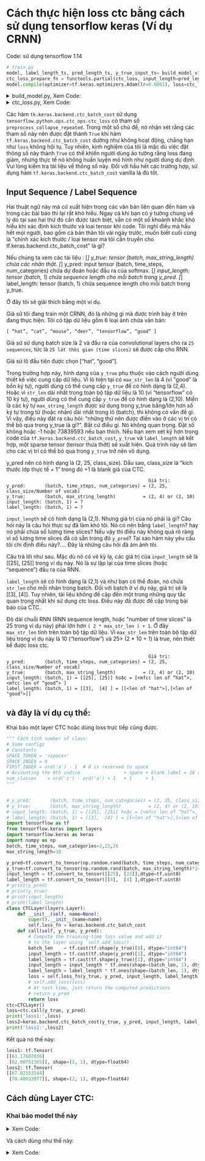 # Cách thực hiện loss ctc bằng cách sử dụng tensorflow keras (Ví dụ CRNN)
Code: sử dụng tensorflow 1.14

```python
# train.py
model, label_length_ts, pred_length_ts, y_true_input_ts= build_model_v1(config["model_input_w"], config["model_input_h"], config["model_input_ch"], class_size, max_str_len)
ctc_loss_prepare_fn = functools.partial(ctc_loss, input_length=pred_length_ts, label_length=label_length_ts, real_y_true_ts=y_true_input_ts)
model.compile(optimizer=tf.keras.optimizers.Adam(lr=0.0001), loss=ctc_loss_prepare_fn)
```

<details>
  <summary>build_model.py, Xem Code:</summary>
  
```python
# build_model.py

def build_model_v1(input_width, input_height, input_channels, class_size, max_str_len):
    """
    :param input_width:
    :param input_height:
    :param input_channels:
    :param class_size: including pseudo blank
    :return:
    """
    input = tf.keras.layers.Input((input_height, input_width, input_channels),name="img_input")
    label_length_input = tf.keras.layers.Input((1,),name="label_length_input")
    pred_length_input = tf.keras.layers.Input((1,),name="pred_length_input")
    y_true_input = tf.keras.layers.Input((max_str_len,), name="y_true_input")
    output = conv_bn_actv(input, 8, (5,5), 1, name="down_0")
    output = tf.keras.layers.MaxPooling2D(name="pool_0")(output)
    output = conv_bn_actv(output, 16, (5,5), 1, name="down_1")
    output = tf.keras.layers.MaxPooling2D(name="pool_1")(output)
    output = conv_bn_actv(output, 32, (3,3), 1, name="down_2")
    output = conv_bn_actv(output, 64, (3,1), 1, name="down_3")
    print(output.shape)
    conv_out_flatten = tf.keras.layers.Reshape((output.shape[2], output.shape[3]))(output)
    output = conv_out_flatten

    # create rnn
    output = tf.keras.layers.CuDNNLSTM(100, return_sequences=True, name="lstm_0")(output)
    output = tf.keras.layers.CuDNNLSTM(100, return_sequences=True, name="lstm_1")(output)
    output = tf.keras.layers.TimeDistributed(tf.keras.layers.Dense(class_size, activation="linear"), input_shape=output.shape, name="timedist_dense")(output)
    y_pred = tf.keras.layers.Softmax()(output)
    model = tf.keras.Model(inputs=[input, pred_length_input, label_length_input, y_true_input],outputs=y_pred)
    return model, label_length_input, pred_length_input, y_true_input
```

</details>

<details>
  <summary>ctc_loss.py, Xem Code:</summary>
  

```python
# ctc_loss.py
import tensorflow as tf
def ctc_loss(y_true, y_pred, input_length, label_length, real_y_true_ts):
    return tf.keras.backend.ctc_batch_cost(real_y_true_ts, y_pred, input_length, label_length)
```
  
</details>


Các hàm   `tk.keras.backend.ctc_batch_cost` sử dụng `tensorflow.python.ops.ctc_ops.ctc_loss` có tham số `preprocess_collapse_repeated`. 
Trong một số chủ đề, nó nhận xét rằng các tham số này nên được đặt thành `True` khi hàm `tf.keras.backend.ctc_batch_cost`  dường như không hoạt động, 
chẳng hạn như `loss` không hội tụ. Tuy nhiên, kinh nghiệm của tôi là mặc dù việc đặt thông số này thành `True` có thể khiến người dùng ảo tưởng rằng loss đang giảm, 
nhưng thực tế nó không huấn luyện mô hình như người dùng dự định. Vui lòng kiểm tra tài liệu về thông số này. Đối với hầu hết các trường hợp, sử dụng 
hàm `tf.keras.backend.ctc_batch_cost` vanilla là đủ tốt. 

## Input Sequence / Label Sequence
Hai thuật ngữ này mà cứ xuất hiện trong các văn bản liên quan đến hàm và trong các bài báo thì lại rất khó hiểu. Ngay cả khi bạn có ý tưởng chung về lý do tại sao 
hai thứ đó cần được tách biệt, vẫn có một số khoảnh khắc khó hiểu khi xác định kích thước và loại tensor khi code. Tôi nghĩ điều mà hầu hết mọi người, 
bao gồm cả bản thân tôi vài ngày trước, muốn biết cuối cùng là "chính xác kích thước / loại tensor mà tôi cần truyền cho tf.keras.backend.ctc_batch_cost" là gì?

Nếu chúng ta xem các tài liệu :
[*] y_true: tensor       (batch, max_string_length) chứa các nhãn thật.
[*] y_pred: input tensor (batch, time_steps, num_categories) chứa dự đoán hoặc đầu ra của softmax.
[*] input_length: tensor (batch, 1)  chứa sequence length cho mỗi batch trong y_pred.
[*] label_length: tensor (batch, 1)  chứa sequence length cho mỗi batch trong y_true.

Ở đây tôi sẽ giải thích bằng một ví dụ.

Giả sử tôi đang train một CRNN, đó là những gì mã được trình bày ở trên đang thực hiện. Tôi có tập dữ liệu gồm 6 loại ảnh chứa văn bản:

```[ “hat”, “cat”, “mouse”, “deer”, “tensorflow”, “good” ]```

Giả sử sử dụng batch size là 2 và đầu ra của convolutional layers cho ra `25 sequences`, tức là `25 lát thời gian (time slices)` sẽ được cấp cho RNN.

Giả sử lô đầu tiên được chọn [“hat”, “good”].

Trong trường hợp này, hình dạng của `y_true` phụ thuộc vào cách người dùng thiết kế việc cung cấp dữ liệu. Vì lô hiện tại có `max_str_len` là 4 (vì "good" là bốn ký tự), 
người dùng có thể cung cấp `y_true` để có hình dạng là (2,4). Hoặc vì `str_len` dài nhất trong toàn bộ tập dữ liệu là 10 (vì “tensorflow” có 10 ký tự), 
người dùng có thể cung cấp `y_true` để có hình dạng là (2,10). Miễn là các ký tự `max_string_length` được sử dụng trong y_true bằng/lớn hơn số ký tự trong từ (hoặc nhãn)
dài nhất trong lô (batch), thì không có vấn đề gì. Vì vậy, điều này đặt ra câu hỏi: “những thứ nên được điền vào ở các vị trí có thể bỏ qua trong y_true là gì?”. 
Bất cứ điều gì. Nó không quan trọng. Đặt số không hoặc -1 hoặc 73839593 nếu bạn thích. Nếu bạn xem xét kỹ hơn trong code của `tf.keras.backend.ctc_batch_cost`, 
`y_true` và `label_length` sẽ kết hợp, một sparse tensor (tensor thưa thớt) sẽ xuất hiện. Quá trình này sẽ làm cho các vị trí có thể bỏ qua trong `y_true` trở nên vô dụng.

y_pred nên có hình dạng là (2, 25, class_size). Dẫu sao, class_size là “kích thước lớp thực tế + 1” trong đó +1 là blank giả của CTC.

```
                                                    Giá trị:
y_pred:       (batch, time_steps, num_categories) = (2, 25, class_size/Number of vocab)
y_true:       (batch, max_string_length)          = (2, 4) or (2, 10)
input_length: (batch, 1) = ? 
label_length: (batch, 1) = ?
```

`input_length` sẽ có hình dạng là (2,1). Nhưng giá trị của nó phải là gì? Câu hỏi này là câu hỏi thực sự đã làm khó tôi. Nó có nên bằng `label_length`? hay nó phải 
chứa số lượng time slices? Nếu vậy thì điều này không quá rõ ràng vì số lượng time slices đã có sẵn trong đó `y_pred`? Tại sao hàm này yêu cầu 
tôi chỉ định điều này?…. Đây là những câu hỏi đã ám ảnh tôi.

Câu trả lời như sau. Mặc dù nó có vẻ kỳ lạ, các giá trị của `input_length` sẽ là [[25], [25]] trong ví dụ này. 
Nó là sự lặp lại của time slices (hoặc “sequence”) đầu ra của RNN.

`label_length` sẽ có hình dạng là (2,1) và như bạn có thể đoán, nó chứa `str_len` cho mỗi nhãn trong batch. Đối với batch ở ví dụ này, giá trị sẽ là [[3], [4]].
Tuy nhiên, tài liệu không đề cập đến một trong những quy tắc quan trọng nhất khi sử dụng ctc loss. Điều này đã được đề cập trong bài báo của CTC.

Độ dài chuỗi RNN (RNN sequence length, hoặc "number of time slices" là 25 trong ví dụ này) phải lớn hơn `( 2 * max_str_len ) + 1`. 
Ở đây `max_str_len` tính trên toàn bộ tập dữ liệu. Vì `max_str_len` trên toàn bộ tập dữ liệu trong ví dụ này là 10 (“tensorflow”) và 25> (2 * 10 + 1) là true, 
nên thiết kế được loss ctc.

```
                                                    Giá trị:
y_pred:       (batch, time_steps, num_categories) = (2, 25, class_size/Number of vocab)
y_true:       (batch, max_string_length)          = (2, 4) or (2, 10)
input_length: (batch, 1) = [[25], [25]] hoặc = [<mfcc len of “hat”>, <mfcc len of “good”> ]
label_length: (batch, 1) = [[3],  [4] ] = [[<len of "hat">],[<len of "good">]]
```

## và đây là ví dụ cụ thể:
Khai báo một layer CTC hoặc dùng loss trực tiếp cũng được.

```python
""" Cách tính number of class:
# Some configs
# Constants
SPACE_TOKEN = '<space>'
SPACE_INDEX = 0
FIRST_INDEX = ord('a') - 1  # 0 is reserved to space
# Accounting the 0th indice                + space + blank label = 28 characters
num_classes    = ord('z') - ord('a') + 1   + 1     + 1 
"""


# y_pred:       (batch, time_steps, num_categories) = (2, 25, class_size/Number of vocab)
# y_true:       (batch, max_string_length)          = (2, 4) or (2, 10)
# input_length: (batch, 1) = [[25], [25]] hoặc = [<mfcc len of “hat”>, <mfcc len of “good”> ]
# label_length: (batch, 1) = [[3],  [4] ] = [[<len of "hat">],[<len of "good">]]
import tensorflow as tf
from tensorflow.keras import layers
import tensorflow.keras as keras
import numpy as np
batch, time_steps, num_categories=2,25,26
max_string_length=10

y_pred=tf.convert_to_tensor(np.random.rand(batch, time_steps, num_categories), dtype= tf.double)
y_true=tf.convert_to_tensor(np.random.rand(batch, max_string_length)*24,dtype=tf.uint8)
input_length = tf.convert_to_tensor([[25], [25]],dtype=tf.uint8)
label_length = tf.convert_to_tensor([[4],  [4] ],dtype=tf.uint8)
# print(y_pred)
# print(y_true)
# print(input_length)
# print(label_length)
class CTCLayer(layers.Layer):
    def __init__(self, name=None):
        super().__init__(name=name)
        self.loss_fn = keras.backend.ctc_batch_cost
    def call(self, y_true, y_pred):
        # Compute the training-time loss value and add it
        # to the layer using `self.add_loss()`.
        batch_len    = tf.cast(tf.shape(y_true)[0], dtype="int64")
        input_length = tf.cast(tf.shape(y_pred)[1], dtype="int64")
        label_length = tf.cast(tf.shape(y_true)[1], dtype="int64")
        input_length = input_length * tf.ones(shape=(batch_len, 1), dtype="int64")
        label_length = label_length * tf.ones(shape=(batch_len, 1), dtype="int64")
        loss = self.loss_fn(y_true, y_pred, input_length, label_length)
        # self.add_loss(loss)
        # At test time, just return the computed predictions
        # return y_pred
        return loss
ctc=CTCLayer()
loss=ctc.call(y_true, y_pred)
print('loss1:',loss)
loss2=keras.backend.ctc_batch_cost(y_true, y_pred, input_length, label_length)
print('loss2:',loss2)
```
Kết quả nó thế này:
```python
loss1: tf.Tensor(
[[61.17607036]
 [62.00751365]], shape=(2, 1), dtype=float64)
loss2: tf.Tensor(
[[67.02553544]
 [70.40033977]], shape=(2, 1), dtype=float64)
```
## Cách dùng Layer CTC:
### Khai báo model thế này

<details>
  <summary>Xem Code:</summary>
  
```python
class CTCLayer(layers.Layer):
    def __init__(self, name=None):
        super().__init__(name=name)
        self.loss_fn = keras.backend.ctc_batch_cost

    def call(self, y_true, y_pred):
        # Compute the training-time loss value and add it
        # to the layer using `self.add_loss()`.
        batch_len    = tf.cast(tf.shape(y_true)[0], dtype="int64")
        input_length = tf.cast(tf.shape(y_pred)[1], dtype="int64")
        label_length = tf.cast(tf.shape(y_true)[1], dtype="int64")

        input_length = input_length * tf.ones(shape=(batch_len, 1), dtype="int64")
        label_length = label_length * tf.ones(shape=(batch_len, 1), dtype="int64")

        loss = self.loss_fn(y_true, y_pred, input_length, label_length)
        self.add_loss(loss)

        # At test time, just return the computed predictions
        return y_pred


def build_model():
    # Inputs to the model
    input_img = layers.Input(
        shape=(img_width, img_height, 1), name="image", dtype="float32"
    )
    labels = layers.Input(name="label", shape=(None,), dtype="float32")

    # First conv block
    x = layers.Conv2D(
        32,
        (3, 3),
        activation="relu",
        kernel_initializer="he_normal",
        padding="same",
        name="Conv1",
    )(input_img)
    x = layers.MaxPooling2D((2, 2), name="pool1")(x)

    # Second conv block
    x = layers.Conv2D(
        64,
        (3, 3),
        activation="relu",
        kernel_initializer="he_normal",
        padding="same",
        name="Conv2",
    )(x)
    x = layers.MaxPooling2D((2, 2), name="pool2")(x)

    # We have used two max pool with pool size and strides 2.
    # Hence, downsampled feature maps are 4x smaller. The number of
    # filters in the last layer is 64. Reshape accordingly before
    # passing the output to the RNN part of the model
    new_shape = ((img_width // 4), (img_height // 4) * 64)
    x = layers.Reshape(target_shape=new_shape, name="reshape")(x)
    x = layers.Dense(64, activation="relu", name="dense1")(x)
    x = layers.Dropout(0.2)(x)

    # RNNs
    x = layers.Bidirectional(layers.LSTM(128, return_sequences=True, dropout=0.25))(x)
    x = layers.Bidirectional(layers.LSTM(64, return_sequences=True, dropout=0.25))(x)

    # Output layer
    x = layers.Dense(len(characters) + 1, activation="softmax", name="dense2")(x)

    # Add CTC layer for calculating CTC loss at each step
    output = CTCLayer(name="ctc_loss")(labels, x)

    # Define the model
    model = keras.models.Model(
        inputs=[input_img, labels], outputs=output, name="ocr_model_v1"
    )
    # Optimizer
    opt = keras.optimizers.Adam()
    # Compile the model and return
    model.compile(optimizer=opt)
    return model


# Get the model
model = build_model()
model.summary()
```
  
</details>

Và cách dùng như thế này:

<details>
  <summary>Xem Code:</summary>
  
```python
epochs = 500
early_stopping_patience = 10
# Add early stopping
early_stopping = keras.callbacks.EarlyStopping(
    monitor="val_loss", patience=early_stopping_patience, restore_best_weights=True
)

# Train the model
history = model.fit(
    train_dataset,
    validation_data=validation_dataset,
    epochs=epochs,
    callbacks=[early_stopping],
)
```
  
</details>



